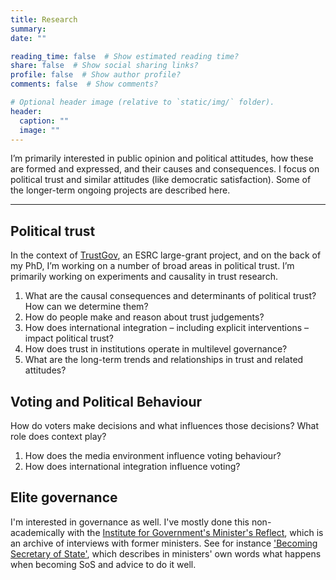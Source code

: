```yaml
---
title: Research
summary: 
date: ""

reading_time: false  # Show estimated reading time?
share: false  # Show social sharing links?
profile: false  # Show author profile?
comments: false  # Show comments?

# Optional header image (relative to `static/img/` folder).
header:
  caption: ""
  image: ""
---
```


I’m primarily interested in public opinion and political attitudes, how these are formed and expressed, and their causes and consequences. I focus on political trust and similar attitudes (like democratic satisfaction). Some of the longer-term ongoing projects are described here.

-------------------------------------

## Political trust

In the context of [TrustGov](https://trustgov.net), an ESRC large-grant project, and on the back of my PhD, I’m working on a number of broad areas in political trust. I’m primarily working on experiments and causality in trust research.

1. What are the causal consequences and determinants of political trust? How can we determine them?
2. How do people make and reason about trust judgements?
3. How does international integration – including explicit interventions – impact political trust?
4. How does trust in institutions operate in multilevel governance?
5. What are the long-term trends and relationships in trust and related attitudes? 

## Voting and Political Behaviour

How do voters make decisions and what influences those decisions? What role does context play?

1. How does the media environment influence voting behaviour?
2. How does international integration influence voting?

## Elite governance

I'm interested in governance as well. I've mostly done this non-academically with the [Institute for Government's Minister's Reflect](https://www.instituteforgovernment.org.uk/our-work/professional-development/ministers-reflect), which is an archive of interviews with former ministers. See for instance ['Becoming Secretary of State'](https://www.instituteforgovernment.org.uk/sites/default/files/publications/becoming-secretary-of-state-final.pdf), which describes in ministers' own words what happens when becoming SoS and advice to do it well. 

